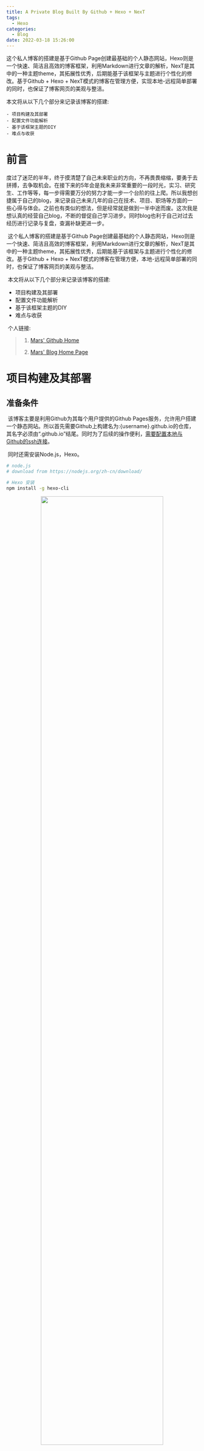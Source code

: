 ```yaml
---
title: A Private Blog Built By Github + Hexo + NexT
tags:
  - Hexo
categories: 
  - Blog
date: 2022-03-18 15:26:00
---
```

这个私人博客的搭建是基于Github Page创建最基础的个人静态网站，Hexo则是一个快速、简洁且高效的博客框架，利用Markdown进行文章的解析，NexT是其中的一种主题theme，其拓展性优秀，后期能基于该框架与主题进行个性化的修改。基于Github + Hexo + NexT模式的博客在管理方便，实现本地-远程简单部署的同时，也保证了博客网页的美观与整洁。

本文将从以下几个部分来记录该博客的搭建:

	- 项目构建及其部署
	- 配置文件功能解析
	- 基于该框架主题的DIY
	- 难点与收获

<!--more-->


# 前言

​		度过了迷茫的半年，终于摸清楚了自己未来职业的方向，不再畏畏缩缩，要勇于去拼搏，去争取机会。在接下来的5年会是我未来非常重要的一段时光，实习、研究生、工作等等，每一步得需要万分的努力才能一步一个台阶的往上爬。所以我想创捷属于自己的blog，来记录自己未来几年的自己在技术、项目、职场等方面的一些心得与体会。之前也有类似的想法，但是经常就是做到一半中途而废。这次我是想认真的经营自己blog，不断的督促自己学习进步。同时blog也利于自己对过去经历进行记录与复盘，查漏补缺更进一步。

​		这个私人博客的搭建是基于Github Page创建最基础的个人静态网站，Hexo则是一个快速、简洁且高效的博客框架，利用Markdown进行文章的解析，NexT是其中的一种主题theme，其拓展性优秀，后期能基于该框架与主题进行个性化的修改。基于Github + Hexo + NexT模式的博客在管理方便，本地-远程简单部署的同时，也保证了博客网页的美观与整洁。

​		本文将从以下几个部分来记录该博客的搭建:

- 项目构建及其部署
- 配置文件功能解析
- 基于该框架主题的DIY
- 难点与收获



​		个人链接: 

>1.  [Mars' Github Home](https://github.com/wjmars98)
>
>2.  [Mars' Blog Home Page](https://wjmars98.github.io/) 



# 项目构建及其部署

## 准备条件

​		该博客主要是利用Github为其每个用户提供的Github Pages服务，允许用户搭建一个静态网站。所以首先需要Github上构建名为:{username}.github.io的仓库，其名字必须由“.github.io”结尾。同时为了后续的操作便利，[需要配置本地与Github的ssh连接](https://docs.github.com/cn/authentication/connecting-to-github-with-ssh/about-ssh)。

​		同时还需安装Node.js，Hexo。

```bash
# node.js
# download from https://nodejs.org/zh-cn/download/

# Hexo 安装
npm install -g hexo-cli
```



<center>
    <img src="./A-Private-Blog-Built-By-Github-Hexo-Next/build_repository.png" width=80%  >
</center>



<center>
     <img src="./A-Private-Blog-Built-By-Github-Hexo-Next/ssh-key.png" width=80%  >
</center>



## 项目初始及本地搭建



​		首先, 需要创建项目，利用指令

```bash
# hexo init {name}
# 我的项目名为wjmars98
hexo init wjmars98
```

在wjmars98文件夹下面出现Hexo的初始化文件，各个文件的具体细节下一章再展开。



<center>
     <img src="./A-Private-Blog-Built-By-Github-Hexo-Next/file_structure.png" width=80%  >
</center>

​		第二，需要将Hexo编译成HTML文件，调用指令

```bash
# 编译形成HTML文件
hexo generate
```

输出结果里面包含了 js、css、font 等内容，处在了项目根目录下的 public 文件夹下面，随后利用Hexo提供的Server服务，将其在本地运行起来

```bash
# 启动hexo服务器
hexo server
```

随后可以在本地4000端口查看博客站点，如下所示,其中图例是已经选用next的情况。



<center>
     <img src="./A-Private-Blog-Built-By-Github-Hexo-Next/hexo_server.png" width=80%  >
</center>



<center>
     <img src="./A-Private-Blog-Built-By-Github-Hexo-Next/localhost.png" width=80%  >
</center>



## 项目部在Github Page上的部署

​		为了便利后面的操作，我们将部署的shell脚本写在 *deploy.sh* 的脚本文件上

``` bash
# deploy.sh 文件
hexo clean
hexo generate
hexo deploy
```

利用 *sh deploy.sh* 指令就能完成部署操作。



​		在部署之前，我们还需要修改部署文件细节。打开根目录下的 _config.yml 文件，找到 Deployment 这个地方，把刚才新建的 Repository 的地址贴过来，然后指定分支为 master 分支，最终修改为如下内容：

``` bash
# Deployment
## Docs: https://hexo.io/docs/deployment.html
deploy:
  type: git
  # 替换成个人github上的git地址
  repo: {git repo ssh address}
  branch: master
```

还需安装支持 Git 的部署插件，名字叫做 hexo-deployer-git，然后才能顺利部署到Github上

``` bash
# 插件安装
npm install hexo-deployer-git --save

# 部署命令
hexo deploy

# 如果不按照会报错
# Deployer not found: git
```

<center>
     <img src="./A-Private-Blog-Built-By-Github-Hexo-Next/deploy.png" width=80%  >
</center>

​		此时打开https://wjmars98.github.io 便可以打开网站。



# 配置文件功能解析

​		在第二章中，我们初步完成了hexo地搭建以及在Github Page上地部署，文件夹为wjmars98，本章将对该文件夹下地配置文件进行详细解析。	

​		首先是wjmars98文件夹的文件树:

``` bash
    .
    ├── _config.yml # 网站的 配置 信息，您可以在此配置大部分的参数
    ├── package.json # 应用程序的信息。
    ├── scaffolds # 模版 文件夹。当您新建文章时，Hexo 会根据 scaffold 来建立文件。
    ├── source # 资源文件夹是存放用户资源的地方。
    |   ├── _drafts	# 草稿
    |   └── _posts # 文章
    └── themes # 主题 文件夹。Hexo 会根据主题来生成静态页面。
```

​		我们可以在_config.yml中修改大部分配置。



## Site

| 参数          | 描述                                                         |
| :------------ | :----------------------------------------------------------- |
| `title`       | 网站标题                                                     |
| `subtitle`    | 网站副标题                                                   |
| `description` | 网站描述                                                     |
| `keywords`    | 网站的关键词。支持多个关键词。                               |
| `author`      | 您的名字                                                     |
| `language`    | 网站使用的语言。对于简体中文用户来说，使用不同的主题可能需要设置成不同的值，请参考你的主题的文档自行设置，常见的有 `zh-Hans`和 `zh-CN`。 |
| `timezone`    | 网站时区。Hexo 默认使用您电脑的时区。请参考 [时区列表](https://en.wikipedia.org/wiki/List_of_tz_database_time_zones) 进行设置，如 `America/New_York`, `Japan`, 和 `UTC` 。一般的，对于中国大陆地区可以使用 `Asia/Shanghai`。 |



## Categories

|                |                                                              |                  |
| :------------- | :----------------------------------------------------------- | :--------------- |
| 参数           | 描述                                                         | 默认值           |
| `source_dir`   | 资源文件夹，这个文件夹用来存放内容。                         | `source`         |
| `public_dir`   | 公共文件夹，这个文件夹用于存放生成的站点文件。               | `public`         |
| `tag_dir`      | 标签文件夹                                                   | `tags`           |
| `archive_dir`  | 归档文件夹                                                   | `archives`       |
| `category_dir` | 分类文件夹                                                   | `categories`     |
| `code_dir`     | Include code 文件夹，`source_dir` 下的子目录                 | `downloads/code` |
| `i18n_dir`     | 国际化（i18n）文件夹                                         | `:lang`          |
| `skip_render`  | 跳过指定文件的渲染。匹配到的文件将会被不做改动地复制到 `public` 目录中。您可使用 [glob 表达式](https://github.com/micromatch/micromatch#extended-globbing)来匹配路径。 |                  |



## Writing

| 参数                    | 描述                                                         | 默认值    |
| :---------------------- | :----------------------------------------------------------- | :-------- |
| `new_post_name`         | 新文章的文件名称                                             | :title.md |
| `default_layout`        | 预设布局                                                     | post      |
| `auto_spacing`          | 在中文和英文之间加入空格                                     | false     |
| `titlecase`             | 把标题转换为 title case                                      | false     |
| `external_link`         | 在新标签中打开链接                                           | true      |
| `external_link.enable`  | 在新标签中打开链接                                           | `true`    |
| `external_link.field`   | 对整个网站（`site`）生效或仅对文章（`post`）生效             | `site`    |
| `external_link.exclude` | 需要排除的域名。主域名和子域名如 `www` 需分别配置            | `[]`      |
| `filename_case`         | 把文件名称转换为 (1) 小写或 (2) 大写                         | 0         |
| `render_drafts`         | 显示草稿                                                     | false     |
| `post_asset_folder`     | 启动 [Asset 文件夹](https://hexo.io/zh-cn/docs/asset-folders) | false     |
| `relative_link`         | 把链接改为与根目录的相对位址                                 | false     |
| `future`                | 显示未来的文章                                               | true      |
| `highlight`             | 代码块的设置, 请参考 [Highlight.js](https://hexo.io/docs/syntax-highlight#Highlight-js) 进行设置 |           |
| `prismjs`               | 代码块的设置, 请参考 [PrismJS](https://hexo.io/docs/syntax-highlight#PrismJS) 进行设置 |           |



## Date

Hexo 使用 [Moment.js](http://momentjs.com/) 来解析和显示时间。

| 参数             | 描述                                                         | 默认值       |
| :--------------- | :----------------------------------------------------------- | :----------- |
| `date_format`    | 日期格式                                                     | `YYYY-MM-DD` |
| `time_format`    | 时间格式                                                     | `HH:mm:ss`   |
| `updated_option` | 当 Front Matter 中没有指定 [`updated`](https://hexo.io/zh-cn/docs/variables#页面变量) 时 `updated` 的取值 | `mtime`      |



## Extensions

| 参数             | 描述                                                         |
| :--------------- | :----------------------------------------------------------- |
| `theme`          | 当前主题名称。值为`false`时禁用主题                          |
| `theme_config`   | 主题的配置文件。在这里放置的配置会覆盖主题目录下的 `_config.yml` 中的配置 |
| `deploy`         | 部署部分的设置                                               |
| `meta_generator` | [Meta generator](https://developer.mozilla.org/zh-CN/docs/Web/HTML/Element/meta#属性) 标签。 值为 `false` 时 Hexo 不会在头部插入该标签 |



## Front-Matter

Front-matter 是文件最上方以 `---` 分隔的区域，用于指定个别文件的变量，举例来说：

```
---
title: Hello World
date: 2013/7/13 20:46:25
---
```

以下是预先定义的参数，您可在模板中使用这些参数值并加以利用。

| 参数              | 描述                                                         | 默认值                                                       |
| :---------------- | :----------------------------------------------------------- | :----------------------------------------------------------- |
| `layout`          | 布局                                                         | [`config.default_layout`](https://hexo.io/zh-cn/docs/configuration#文章) |
| `title`           | 标题                                                         | 文章的文件名                                                 |
| `date`            | 建立日期                                                     | 文件建立日期                                                 |
| `updated`         | 更新日期                                                     | 文件更新日期                                                 |
| `comments`        | 开启文章的评论功能                                           | true                                                         |
| `tags`            | 标签（不适用于分页）                                         |                                                              |
| `categories`      | 分类（不适用于分页）                                         |                                                              |
| `permalink`       | 覆盖文章网址                                                 |                                                              |
| `excerpt`         | Page excerpt in plain text. Use [this plugin](https://hexo.io/docs/tag-plugins#Post-Excerpt) to format the text |                                                              |
| `disableNunjucks` | Disable rendering of Nunjucks tag `{{ }}`/`{% %}` and [tag plugins](https://hexo.io/docs/tag-plugins) when enabled |                                                              |
| `lang`            | Set the language to override [auto-detection](https://hexo.io/docs/internationalization#Path) | Inherited from `_config.yml`                                 |

​		

更多细节可以查阅:[官方文档](https://hexo.io/zh-cn/docs/configuration)



# 基于NexT框架主题的DIY

​		我们选择框架在themes文件夹下，文件树如图所示:

```bash
.
├── _config.yml # 主题的配置文件。
├── languages	# 语言文件夹
├── layout # 布局文件夹
├── scripts # 脚本文件夹
└── source # 资源文件夹，除了模板以外的 Asset，例如 CSS、JavaScript 文件等，都应该放在这个文件夹中
```

​		目前 Hexo 里面应用最多的主题基本就是 Next 主题了，个人感觉这个主题还是挺好看的，另外它支持的插件和功能也极为丰富，配置了这个主题，我们的博客可以支持更多的扩展功能，比如阅览进度条、中英文空格排版、图片懒加载等等。

``` shell
git clone https://github.com/theme-next/hexo-theme-next themes/next
```

​		执行完毕之后 [Next 主题](https://theme-next.js.org/)的源码就会出现在项目的 themes/next 文件夹下。 然后我们需要修改下博客所用的主题名称，修改项目根目录下的 _config.yml 文件，找到 theme 字段，修改为 next 即可，修改如下：

``` shell
theme: next
```
## 添加Gitalk评论区
打开 github.com/settings/applications/new ，具体填法如下：
``` shell
Application name //应用名称，随便填
Homepage URL //没有过多要求，可以填自己的博客地址
Application description //应用描述，描述一下，无要求
Authorization callback URL //这个就有要求了，填自己要使用Gitalk的博客地址，不可乱填
```
接着，你就可以得到Client ID和Client Secret，之后会用到的。接下来，我们回到hexo的主题配置里.

在next主题中，修改_config.xml文件，如图所示
<center>
          <img src="A-Private-Blog-Built-By-Github-Hexo-Next/gitalk1.jpg", width=80%>
</center>

<center>
          <img src="A-Private-Blog-Built-By-Github-Hexo-Next/gitalk2.jpg", width=80%>
</center>


# 难点与收获

## Tags And Categories

​		只有文章支持分类和标签，您可以在 Front-matter 中设置。在其他系统中，分类和标签听起来很接近，但是在 Hexo 中两者有着明显的差别：分类具有顺序性和层次性，也就是说 `Foo, Bar` 不等于 `Bar, Foo`；而标签没有顺序和层次。

```
categories:
- Diary
tags:
- PS3
- Games
```

但是 Hexo **不支持指定多个同级分类**。下面的指定方法：

```
categories:
  - Diary
  - Life
```

*会使分类`Life`成为`Diary`的子分类*，而不是并列分类.

如果你需要为文章添加多个分类，可以尝试以下 list 中的方法。

```
categories:
- [Diary, PlayStation]
- [Diary, Games]
- [Life]
```

# 参考资料

> 1.  <u>[Hexo官方参考资料](https://hexo.io/zh-cn/)</u>
> 2. [崔庆才-利用 GitHub + Hexo + Next 从零搭建一个博客)](https://cuiqingcai.com/7625.html)
> 3. [Github的SSH连接](https://docs.github.com/cn/authentication/connecting-to-github-with-ssh/about-ssh)
> 4. [Hexo 图片部署](https://www.npmjs.com/package/hexo-asset-image-for-hexo5)



